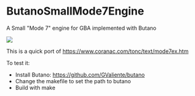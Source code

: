 # ButanoSmallMode7Engine
A Small "Mode 7" engine for GBA implemented with Butano

![](example.gif)


This is a quick port of https://www.coranac.com/tonc/text/mode7ex.htm

To test it:
 * Install Butano: https://github.com/GValiente/butano
 * Change the makefile to set the path to butano
 * Build with make

